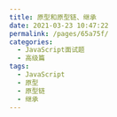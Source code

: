 ```yaml
---
title: 原型和原型链、继承
date: 2021-03-23 10:47:22
permalink: /pages/65a75f/
categories:
  - JavaScript面试题
  - 高级篇
tags:
  - JavaScript
  - 原型
  - 原型链
  - 继承
---
```


